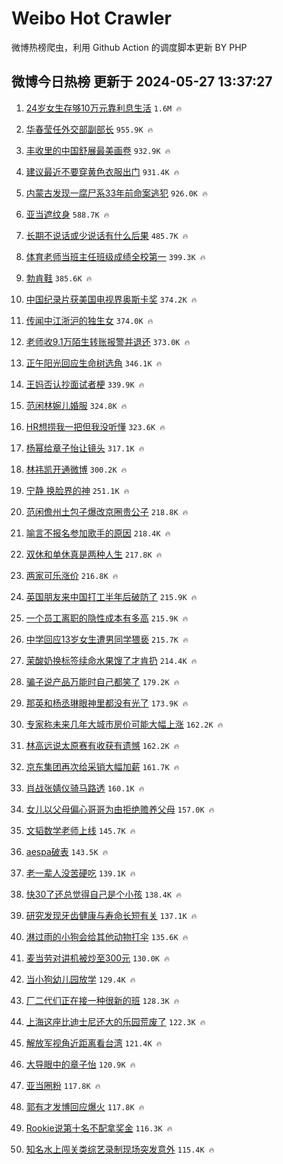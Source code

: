 # Weibo Hot Crawler 



微博热榜爬虫，利用 Github Action 的调度脚本更新 BY PHP 


## 微博今日热榜 更新于 2024-05-27 13:37:27 
1. [24岁女生存够10万元靠利息生活](https://s.weibo.com/weibo?q=%2324%E5%B2%81%E5%A5%B3%E7%94%9F%E5%AD%98%E5%A4%9F10%E4%B8%87%E5%85%83%E9%9D%A0%E5%88%A9%E6%81%AF%E7%94%9F%E6%B4%BB%23&t=31&band_rank=1&Refer=top) `1.6M 🔥` 

1. [华春莹任外交部副部长](https://s.weibo.com/weibo?q=%23%E5%8D%8E%E6%98%A5%E8%8E%B9%E4%BB%BB%E5%A4%96%E4%BA%A4%E9%83%A8%E5%89%AF%E9%83%A8%E9%95%BF%23&t=31&band_rank=2&Refer=top) `955.9K 🔥` 

1. [丰收里的中国舒展最美画卷](https://s.weibo.com/weibo?q=%23%E4%B8%B0%E6%94%B6%E9%87%8C%E7%9A%84%E4%B8%AD%E5%9B%BD%E8%88%92%E5%B1%95%E6%9C%80%E7%BE%8E%E7%94%BB%E5%8D%B7%23&t=31&band_rank=3&Refer=top) `932.9K 🔥` 

1. [建议最近不要穿黄色衣服出门](https://s.weibo.com/weibo?q=%23%E5%BB%BA%E8%AE%AE%E6%9C%80%E8%BF%91%E4%B8%8D%E8%A6%81%E7%A9%BF%E9%BB%84%E8%89%B2%E8%A1%A3%E6%9C%8D%E5%87%BA%E9%97%A8%23&t=31&band_rank=4&Refer=top) `931.4K 🔥` 

1. [内蒙古发现一腐尸系33年前命案逃犯](https://s.weibo.com/weibo?q=%23%E5%86%85%E8%92%99%E5%8F%A4%E5%8F%91%E7%8E%B0%E4%B8%80%E8%85%90%E5%B0%B8%E7%B3%BB33%E5%B9%B4%E5%89%8D%E5%91%BD%E6%A1%88%E9%80%83%E7%8A%AF%23&t=31&band_rank=5&Refer=top) `926.0K 🔥` 

1. [亚当遮纹身](https://s.weibo.com/weibo?q=%E4%BA%9A%E5%BD%93%E9%81%AE%E7%BA%B9%E8%BA%AB&t=31&band_rank=6&Refer=top) `588.7K 🔥` 

1. [长期不说话或少说话有什么后果](https://s.weibo.com/weibo?q=%23%E9%95%BF%E6%9C%9F%E4%B8%8D%E8%AF%B4%E8%AF%9D%E6%88%96%E5%B0%91%E8%AF%B4%E8%AF%9D%E6%9C%89%E4%BB%80%E4%B9%88%E5%90%8E%E6%9E%9C%23&t=31&band_rank=7&Refer=top) `485.7K 🔥` 

1. [体育老师当班主任班级成绩全校第一](https://s.weibo.com/weibo?q=%23%E4%BD%93%E8%82%B2%E8%80%81%E5%B8%88%E5%BD%93%E7%8F%AD%E4%B8%BB%E4%BB%BB%E7%8F%AD%E7%BA%A7%E6%88%90%E7%BB%A9%E5%85%A8%E6%A0%A1%E7%AC%AC%E4%B8%80%23&t=31&band_rank=8&Refer=top) `399.3K 🔥` 

1. [勃肯鞋](https://s.weibo.com/weibo?q=%23%E5%8B%83%E8%82%AF%E9%9E%8B%23&t=31&band_rank=9&Refer=top) `385.6K 🔥` 

1. [中国纪录片获美国电视界奥斯卡奖](https://s.weibo.com/weibo?q=%23%E4%B8%AD%E5%9B%BD%E7%BA%AA%E5%BD%95%E7%89%87%E8%8E%B7%E7%BE%8E%E5%9B%BD%E7%94%B5%E8%A7%86%E7%95%8C%E5%A5%A5%E6%96%AF%E5%8D%A1%E5%A5%96%23&t=31&band_rank=10&Refer=top) `374.2K 🔥` 

1. [传闻中江浙沪的独生女](https://s.weibo.com/weibo?q=%E4%BC%A0%E9%97%BB%E4%B8%AD%E6%B1%9F%E6%B5%99%E6%B2%AA%E7%9A%84%E7%8B%AC%E7%94%9F%E5%A5%B3&t=31&band_rank=11&Refer=top) `374.0K 🔥` 

1. [老师收9.1万陌生转账报警并退还](https://s.weibo.com/weibo?q=%23%E8%80%81%E5%B8%88%E6%94%B69.1%E4%B8%87%E9%99%8C%E7%94%9F%E8%BD%AC%E8%B4%A6%E6%8A%A5%E8%AD%A6%E5%B9%B6%E9%80%80%E8%BF%98%23&t=31&band_rank=12&Refer=top) `373.0K 🔥` 

1. [正午阳光回应生命树选角](https://s.weibo.com/weibo?q=%23%E6%AD%A3%E5%8D%88%E9%98%B3%E5%85%89%E5%9B%9E%E5%BA%94%E7%94%9F%E5%91%BD%E6%A0%91%E9%80%89%E8%A7%92%23&t=31&band_rank=13&Refer=top) `346.1K 🔥` 

1. [王妈否认抄面试者梗](https://s.weibo.com/weibo?q=%23%E7%8E%8B%E5%A6%88%E5%90%A6%E8%AE%A4%E6%8A%84%E9%9D%A2%E8%AF%95%E8%80%85%E6%A2%97%23&t=31&band_rank=14&Refer=top) `339.9K 🔥` 

1. [范闲林婉儿婚服](https://s.weibo.com/weibo?q=%E8%8C%83%E9%97%B2%E6%9E%97%E5%A9%89%E5%84%BF%E5%A9%9A%E6%9C%8D&t=31&band_rank=15&Refer=top) `324.8K 🔥` 

1. [HR想捞我一把但我没听懂](https://s.weibo.com/weibo?q=%23HR%E6%83%B3%E6%8D%9E%E6%88%91%E4%B8%80%E6%8A%8A%E4%BD%86%E6%88%91%E6%B2%A1%E5%90%AC%E6%87%82%23&t=31&band_rank=16&Refer=top) `323.6K 🔥` 

1. [杨幂给章子怡让镜头](https://s.weibo.com/weibo?q=%23%E6%9D%A8%E5%B9%82%E7%BB%99%E7%AB%A0%E5%AD%90%E6%80%A1%E8%AE%A9%E9%95%9C%E5%A4%B4%23&t=31&band_rank=17&Refer=top) `317.1K 🔥` 

1. [林祎凯开通微博](https://s.weibo.com/weibo?q=%23%E6%9E%97%E7%A5%8E%E5%87%AF%E5%BC%80%E9%80%9A%E5%BE%AE%E5%8D%9A%23&t=31&band_rank=18&Refer=top) `300.2K 🔥` 

1. [宁静 换脸界的神](https://s.weibo.com/weibo?q=%E5%AE%81%E9%9D%99%20%E6%8D%A2%E8%84%B8%E7%95%8C%E7%9A%84%E7%A5%9E&t=31&band_rank=19&Refer=top) `251.1K 🔥` 

1. [范闲儋州土包子爆改京圈贵公子](https://s.weibo.com/weibo?q=%23%E8%8C%83%E9%97%B2%E5%84%8B%E5%B7%9E%E5%9C%9F%E5%8C%85%E5%AD%90%E7%88%86%E6%94%B9%E4%BA%AC%E5%9C%88%E8%B4%B5%E5%85%AC%E5%AD%90%23&t=31&band_rank=20&Refer=top) `218.8K 🔥` 

1. [喻言不报名参加歌手的原因](https://s.weibo.com/weibo?q=%23%E5%96%BB%E8%A8%80%E4%B8%8D%E6%8A%A5%E5%90%8D%E5%8F%82%E5%8A%A0%E6%AD%8C%E6%89%8B%E7%9A%84%E5%8E%9F%E5%9B%A0%23&t=31&band_rank=21&Refer=top) `218.4K 🔥` 

1. [双休和单休真是两种人生](https://s.weibo.com/weibo?q=%23%E5%8F%8C%E4%BC%91%E5%92%8C%E5%8D%95%E4%BC%91%E7%9C%9F%E6%98%AF%E4%B8%A4%E7%A7%8D%E4%BA%BA%E7%94%9F%23&t=31&band_rank=22&Refer=top) `217.8K 🔥` 

1. [两家可乐涨价](https://s.weibo.com/weibo?q=%23%E4%B8%A4%E5%AE%B6%E5%8F%AF%E4%B9%90%E6%B6%A8%E4%BB%B7%23&t=31&band_rank=23&Refer=top) `216.8K 🔥` 

1. [英国朋友来中国打工半年后破防了](https://s.weibo.com/weibo?q=%23%E8%8B%B1%E5%9B%BD%E6%9C%8B%E5%8F%8B%E6%9D%A5%E4%B8%AD%E5%9B%BD%E6%89%93%E5%B7%A5%E5%8D%8A%E5%B9%B4%E5%90%8E%E7%A0%B4%E9%98%B2%E4%BA%86%23&t=31&band_rank=24&Refer=top) `215.9K 🔥` 

1. [一个员工离职的隐性成本有多高](https://s.weibo.com/weibo?q=%23%E4%B8%80%E4%B8%AA%E5%91%98%E5%B7%A5%E7%A6%BB%E8%81%8C%E7%9A%84%E9%9A%90%E6%80%A7%E6%88%90%E6%9C%AC%E6%9C%89%E5%A4%9A%E9%AB%98%23&t=31&band_rank=25&Refer=top) `215.9K 🔥` 

1. [中学回应13岁女生遭男同学猥亵](https://s.weibo.com/weibo?q=%23%E4%B8%AD%E5%AD%A6%E5%9B%9E%E5%BA%9413%E5%B2%81%E5%A5%B3%E7%94%9F%E9%81%AD%E7%94%B7%E5%90%8C%E5%AD%A6%E7%8C%A5%E4%BA%B5%23&t=31&band_rank=26&Refer=top) `215.7K 🔥` 

1. [茉酸奶换标签续命水果馊了才肯扔](https://s.weibo.com/weibo?q=%23%E8%8C%89%E9%85%B8%E5%A5%B6%E6%8D%A2%E6%A0%87%E7%AD%BE%E7%BB%AD%E5%91%BD%E6%B0%B4%E6%9E%9C%E9%A6%8A%E4%BA%86%E6%89%8D%E8%82%AF%E6%89%94%23&t=31&band_rank=27&Refer=top) `214.4K 🔥` 

1. [骗子说产品万能时自己都笑了](https://s.weibo.com/weibo?q=%23%E9%AA%97%E5%AD%90%E8%AF%B4%E4%BA%A7%E5%93%81%E4%B8%87%E8%83%BD%E6%97%B6%E8%87%AA%E5%B7%B1%E9%83%BD%E7%AC%91%E4%BA%86%23&t=31&band_rank=28&Refer=top) `179.2K 🔥` 

1. [那英和杨丞琳眼神里都没有光了](https://s.weibo.com/weibo?q=%23%E9%82%A3%E8%8B%B1%E5%92%8C%E6%9D%A8%E4%B8%9E%E7%90%B3%E7%9C%BC%E7%A5%9E%E9%87%8C%E9%83%BD%E6%B2%A1%E6%9C%89%E5%85%89%E4%BA%86%23&t=31&band_rank=29&Refer=top) `173.9K 🔥` 

1. [专家称未来几年大城市房价可能大幅上涨](https://s.weibo.com/weibo?q=%23%E4%B8%93%E5%AE%B6%E7%A7%B0%E6%9C%AA%E6%9D%A5%E5%87%A0%E5%B9%B4%E5%A4%A7%E5%9F%8E%E5%B8%82%E6%88%BF%E4%BB%B7%E5%8F%AF%E8%83%BD%E5%A4%A7%E5%B9%85%E4%B8%8A%E6%B6%A8%23&t=31&band_rank=30&Refer=top) `162.2K 🔥` 

1. [林高远说太原赛有收获有遗憾](https://s.weibo.com/weibo?q=%23%E6%9E%97%E9%AB%98%E8%BF%9C%E8%AF%B4%E5%A4%AA%E5%8E%9F%E8%B5%9B%E6%9C%89%E6%94%B6%E8%8E%B7%E6%9C%89%E9%81%97%E6%86%BE%23&t=31&band_rank=31&Refer=top) `162.2K 🔥` 

1. [京东集团再次给采销大幅加薪](https://s.weibo.com/weibo?q=%23%E4%BA%AC%E4%B8%9C%E9%9B%86%E5%9B%A2%E5%86%8D%E6%AC%A1%E7%BB%99%E9%87%87%E9%94%80%E5%A4%A7%E5%B9%85%E5%8A%A0%E8%96%AA%23&t=31&band_rank=32&Refer=top) `161.7K 🔥` 

1. [肖战张婧仪骑马路透](https://s.weibo.com/weibo?q=%23%E8%82%96%E6%88%98%E5%BC%A0%E5%A9%A7%E4%BB%AA%E9%AA%91%E9%A9%AC%E8%B7%AF%E9%80%8F%23&t=31&band_rank=33&Refer=top) `160.1K 🔥` 

1. [女儿以父母偏心哥哥为由拒绝赡养父母](https://s.weibo.com/weibo?q=%23%E5%A5%B3%E5%84%BF%E4%BB%A5%E7%88%B6%E6%AF%8D%E5%81%8F%E5%BF%83%E5%93%A5%E5%93%A5%E4%B8%BA%E7%94%B1%E6%8B%92%E7%BB%9D%E8%B5%A1%E5%85%BB%E7%88%B6%E6%AF%8D%23&t=31&band_rank=34&Refer=top) `157.0K 🔥` 

1. [文韬数学老师上线](https://s.weibo.com/weibo?q=%E6%96%87%E9%9F%AC%E6%95%B0%E5%AD%A6%E8%80%81%E5%B8%88%E4%B8%8A%E7%BA%BF&t=31&band_rank=35&Refer=top) `145.7K 🔥` 

1. [aespa破表](https://s.weibo.com/weibo?q=aespa%E7%A0%B4%E8%A1%A8&t=31&band_rank=36&Refer=top) `143.5K 🔥` 

1. [老一辈人没苦硬吃](https://s.weibo.com/weibo?q=%23%E8%80%81%E4%B8%80%E8%BE%88%E4%BA%BA%E6%B2%A1%E8%8B%A6%E7%A1%AC%E5%90%83%23&t=31&band_rank=37&Refer=top) `139.1K 🔥` 

1. [快30了还总觉得自己是个小孩](https://s.weibo.com/weibo?q=%23%E5%BF%AB30%E4%BA%86%E8%BF%98%E6%80%BB%E8%A7%89%E5%BE%97%E8%87%AA%E5%B7%B1%E6%98%AF%E4%B8%AA%E5%B0%8F%E5%AD%A9%23&t=31&band_rank=38&Refer=top) `138.4K 🔥` 

1. [研究发现牙齿健康与寿命长短有关](https://s.weibo.com/weibo?q=%23%E7%A0%94%E7%A9%B6%E5%8F%91%E7%8E%B0%E7%89%99%E9%BD%BF%E5%81%A5%E5%BA%B7%E4%B8%8E%E5%AF%BF%E5%91%BD%E9%95%BF%E7%9F%AD%E6%9C%89%E5%85%B3%23&t=31&band_rank=39&Refer=top) `137.1K 🔥` 

1. [淋过雨的小狗会给其他动物打伞](https://s.weibo.com/weibo?q=%E6%B7%8B%E8%BF%87%E9%9B%A8%E7%9A%84%E5%B0%8F%E7%8B%97%E4%BC%9A%E7%BB%99%E5%85%B6%E4%BB%96%E5%8A%A8%E7%89%A9%E6%89%93%E4%BC%9E&t=31&band_rank=40&Refer=top) `135.6K 🔥` 

1. [麦当劳对讲机被炒至300元](https://s.weibo.com/weibo?q=%23%E9%BA%A6%E5%BD%93%E5%8A%B3%E5%AF%B9%E8%AE%B2%E6%9C%BA%E8%A2%AB%E7%82%92%E8%87%B3300%E5%85%83%23&t=31&band_rank=41&Refer=top) `130.0K 🔥` 

1. [当小狗幼儿园放学](https://s.weibo.com/weibo?q=%23%E5%BD%93%E5%B0%8F%E7%8B%97%E5%B9%BC%E5%84%BF%E5%9B%AD%E6%94%BE%E5%AD%A6%23&t=31&band_rank=42&Refer=top) `129.4K 🔥` 

1. [厂二代们正在接一种很新的班](https://s.weibo.com/weibo?q=%23%E5%8E%82%E4%BA%8C%E4%BB%A3%E4%BB%AC%E6%AD%A3%E5%9C%A8%E6%8E%A5%E4%B8%80%E7%A7%8D%E5%BE%88%E6%96%B0%E7%9A%84%E7%8F%AD%23&t=31&band_rank=43&Refer=top) `128.3K 🔥` 

1. [上海这座比迪士尼还大的乐园荒废了](https://s.weibo.com/weibo?q=%23%E4%B8%8A%E6%B5%B7%E8%BF%99%E5%BA%A7%E6%AF%94%E8%BF%AA%E5%A3%AB%E5%B0%BC%E8%BF%98%E5%A4%A7%E7%9A%84%E4%B9%90%E5%9B%AD%E8%8D%92%E5%BA%9F%E4%BA%86%23&t=31&band_rank=44&Refer=top) `122.3K 🔥` 

1. [解放军视角近距离看台湾](https://s.weibo.com/weibo?q=%23%E8%A7%A3%E6%94%BE%E5%86%9B%E8%A7%86%E8%A7%92%E8%BF%91%E8%B7%9D%E7%A6%BB%E7%9C%8B%E5%8F%B0%E6%B9%BE%23&t=31&band_rank=45&Refer=top) `121.4K 🔥` 

1. [大导眼中的章子怡](https://s.weibo.com/weibo?q=%E5%A4%A7%E5%AF%BC%E7%9C%BC%E4%B8%AD%E7%9A%84%E7%AB%A0%E5%AD%90%E6%80%A1&t=31&band_rank=46&Refer=top) `120.9K 🔥` 

1. [亚当圈粉](https://s.weibo.com/weibo?q=%E4%BA%9A%E5%BD%93%E5%9C%88%E7%B2%89&t=31&band_rank=47&Refer=top) `117.8K 🔥` 

1. [郭有才发博回应爆火](https://s.weibo.com/weibo?q=%23%E9%83%AD%E6%9C%89%E6%89%8D%E5%8F%91%E5%8D%9A%E5%9B%9E%E5%BA%94%E7%88%86%E7%81%AB%23&t=31&band_rank=48&Refer=top) `117.8K 🔥` 

1. [Rookie说第十名不配拿奖金](https://s.weibo.com/weibo?q=%23Rookie%E8%AF%B4%E7%AC%AC%E5%8D%81%E5%90%8D%E4%B8%8D%E9%85%8D%E6%8B%BF%E5%A5%96%E9%87%91%23&t=31&band_rank=49&Refer=top) `116.3K 🔥` 

1. [知名水上闯关类综艺录制现场突发意外](https://s.weibo.com/weibo?q=%23%E7%9F%A5%E5%90%8D%E6%B0%B4%E4%B8%8A%E9%97%AF%E5%85%B3%E7%B1%BB%E7%BB%BC%E8%89%BA%E5%BD%95%E5%88%B6%E7%8E%B0%E5%9C%BA%E7%AA%81%E5%8F%91%E6%84%8F%E5%A4%96%23&t=31&band_rank=50&Refer=top) `115.4K 🔥` 

